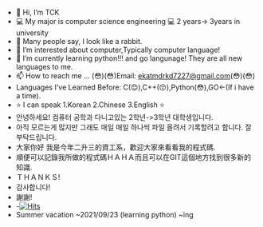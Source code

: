 - 👋 Hi, I’m TCK
- :computer: My major is computer science engineering :computer: 2 years-> 3years in university
- :rabbit: Many people say, I look like a rabbit.
- 👀 I’m interested about computer,Typically computer language!
- :purple_heart: I’m currently learning python!!! and go langunage! They are all new languages to me.
- 📫 How to reach me ...  (:flushed:)(:flushed:)Email: ekatmdrkd7227@gmail.com(:flushed:)(:flushed:)
- Languages I've Learned Before: C(:blush:),C++(:kissing_closed_eyes:),Python(:flushed:),GO<-(If i have a time).
- :star: I can speak 1.Korean 2.Chinese 3.English :star:
- 안녕하세요! 컴퓨터 공학과 다니고있는 2학년->3학년 대학생입니다.
- 아직 모르는게 많지만 그래도 매일 매일 하나씩 파일 올려서 기록할려고 합니다. 잘 부탁드립니다.
- 大家你好 我是今年二升三的資工系，歡迎大家來看看我的程式碼.
- 順便可以記錄我所做的程式碼ＨＡＨＡ而且可以在GIT這個地方找到很多新的知識.
- ＴＨＡＮＫＳ!
- 감사합니다!
- 謝謝!
- -[![Hits](https://hits.seeyoufarm.com/api/count/incr/badge.svg?url=https%3A%2F%2Fgithub.com%2FTCK2001&count_bg=%2379C83D&title_bg=%23555555&icon=&icon_color=%23E7E7E7&title=hits&edge_flat=false)](https://hits.seeyoufarm.com)
- Summer vacation ~2021/09/23 (learning python) ~ing
<!---
TCK2001/TCK2001 is a ✨ special ✨ repository because its `README.md` (this file) appears on your GitHub profile.
You can click the Preview link to take a look at your changes.
--->
